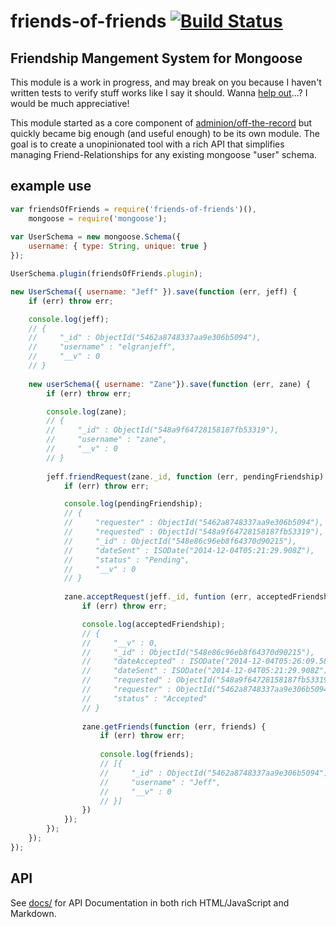 # friends-of-friends [![Build Status](https://travis-ci.org/adminion/friends-of-friends.svg?branch=master)](https://travis-ci.org/adminion/friends-of-friends)

## Friendship Mangement System for Mongoose 

This module is a work in progress, and may break on you because I haven't written tests to verify stuff works like I say it should.  Wanna [help out](https://github.com/adminion/friends-of-friends/labels/test)...?  I would be much appreciative!

This module started as a core component of [adminion/off-the-record](https://github.com/adminion/off-the-record) but quickly became big enough (and useful enough) to be its own module.  The goal is to create a unopinionated tool with a rich API that simplifies managing Friend-Relationships for any existing mongoose "user" schema.

## example use

```javascript
var friendsOfFriends = require('friends-of-friends')(),
    mongoose = require('mongoose');
    
var UserSchema = new mongoose.Schema({
    username: { type: String, unique: true }
});

UserSchema.plugin(friendsOfFriends.plugin);

new UserSchema({ username: "Jeff" }).save(function (err, jeff) {
    if (err) throw err;

    console.log(jeff);
    // {
    //     "_id" : ObjectId("5462a8748337aa9e306b5094"),
    //     "username" : "elgranjeff",
    //     "__v" : 0
    // }
    
    new userSchema({ username: "Zane"}).save(function (err, zane) {
        if (err) throw err;

        console.log(zane);
        // {
        //     "_id" : ObjectId("548a9f64728158187fb53319"),
        //     "username" : "zane",
        //     "__v" : 0
        // }
    
        jeff.friendRequest(zane._id, function (err, pendingFriendship) {
            if (err) throw err; 

            console.log(pendingFriendship);
            // {
            //     "requester" : ObjectId("5462a8748337aa9e306b5094"),
            //     "requested" : ObjectId("548a9f64728158187fb53319"),
            //     "_id" : ObjectId("548e86c96eb8f64370d90215"),
            //     "dateSent" : ISODate("2014-12-04T05:21:29.908Z"),
            //     "status" : "Pending",
            //     "__v" : 0
            // }
            
            zane.acceptRequest(jeff._id, funtion (err, acceptedFriendship) {
                if (err) throw err;

                console.log(acceptedFriendship);
                // {
                //     "__v" : 0,
                //     "_id" : ObjectId("548e86c96eb8f64370d90215"),
                //     "dateAccepted" : ISODate("2014-12-04T05:26:09.583Z"),
                //     "dateSent" : ISODate("2014-12-04T05:21:29.908Z"),
                //     "requested" : ObjectId("548a9f64728158187fb53319"),
                //     "requester" : ObjectId("5462a8748337aa9e306b5094"),
                //     "status" : "Accepted"
                // }
    
                zane.getFriends(function (err, friends) {
                    if (err) throw err;
    
                    console.log(friends); 
                    // [{
                    //     "_id" : ObjectId("5462a8748337aa9e306b5094"),
                    //     "username" : "Jeff",
                    //     "__v" : 0
                    // }]
                })
            });
        });
    });
});
```

## API
See [docs/](https://github.com/adminion/friends-of-friends/tree/master/docs/) for API Documentation in both rich HTML/JavaScript and Markdown.
